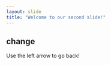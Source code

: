 ```yaml
---
layout: slide
title: "Welcome to our second slide!"
---
```

## change
Use the left arrow to go back!
